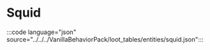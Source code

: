 # Squid

:::code language="json" source="../../../VanillaBehaviorPack/loot_tables/entities/squid.json":::